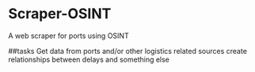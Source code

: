 # Scraper-OSINT
A web scraper for ports using OSINT

##tasks
Get data from ports and/or other logistics related sources
create relationships between delays and something else
